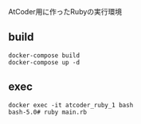 AtCoder用に作ったRubyの実行環境

## build
~~~
docker-compose build
docker-compose up -d
~~~

## exec
~~~
docker exec -it atcoder_ruby_1 bash
bash-5.0# ruby main.rb
~~~